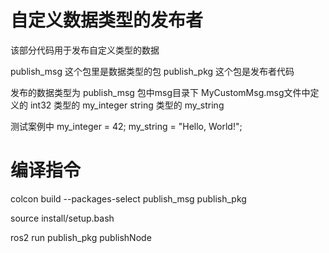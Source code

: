 
# 自定义数据类型的发布者

该部分代码用于发布自定义类型的数据

publish_msg 这个包里是数据类型的包
publish_pkg 这个包是发布者代码

发布的数据类型为 publish_msg 包中msg目录下 MyCustomMsg.msg文件中定义的
    int32 类型的 my_integer
    string 类型的 my_string

测试案例中
    my_integer = 42;
    my_string = "Hello, World!";

# 编译指令

colcon build --packages-select publish_msg publish_pkg 

source install/setup.bash

ros2 run publish_pkg publishNode

